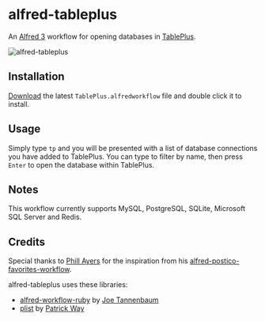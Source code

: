 # alfred-tableplus

An [Alfred 3](https://www.alfredapp.com/) workflow for opening databases in [TablePlus](https://tableplus.io/).

![alfred-tableplus](https://i.imgur.com/y9nI3Ga.png)

## Installation

[Download](https://github.com/goronfreeman/alfred-tableplus/releases/latest) the latest `TablePlus.alfredworkflow` file and double click it to install.

## Usage

Simply type `tp` and you will be presented with a list of database connections you have added to TablePlus. You can type to filter by name, then press `Enter` to open the database within TablePlus.

## Notes

This workflow currently supports MySQL, PostgreSQL, SQLite, Microsoft SQL Server and Redis.

## Credits

Special thanks to [Phill Ayers](https://github.com/payers1) for the inspiration from his [alfred-postico-favorites-workflow](https://github.com/payers1/alfred-postico-favorites-workflow).

alfred-tableplus uses these libraries:

* [alfred-workflow-ruby](https://github.com/joetannenbaum/alfred-workflow-ruby) by [Joe Tannenbaum](https://github.com/joetannenbaum)
* [plist](https://github.com/patsplat/plist) by [Patrick Way](https://github.com/patsplat)
